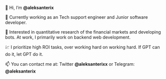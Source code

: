 👋 Hi, I’m **@aleksanterix**

🏢 Currently working as an Tech support engineer and Junior software developer. 

👀 Interested in quantitative research of the financial markets and developing bots. At work, I primarily work on backend web development. 

💹 I prioritize high ROI tasks, over working hard on working hard. If GPT can do it, let GPT do it.

📫 You can contact me at: Twitter **@aleksanterixx** or Telegram: **@aleksanterix**

<!---
aleksanterix/aleksanterix is a ✨ special ✨ repository because its `README.md` (this file) appears on your GitHub profile.
You can click the Preview link to take a look at your changes.
--->
